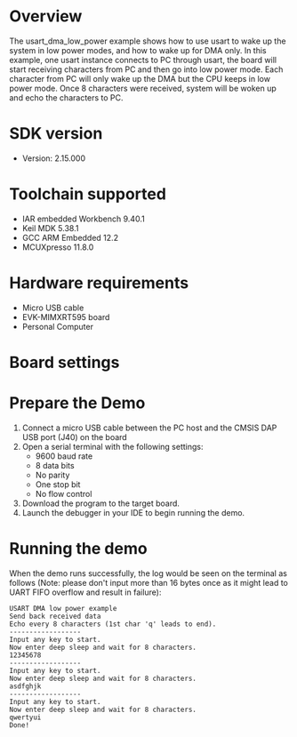 Overview
========
The usart_dma_low_power example shows how to use usart to wake up the system
in low power modes, and how to wake up for DMA only.
In this example, one usart instance connects to PC through usart, the board will
start receiving characters from PC and then go into low power mode. Each character
from PC will only wake up the DMA but the CPU keeps in low power mode. Once 8
characters were received, system will be woken up and echo the characters to PC.

SDK version
===========
- Version: 2.15.000

Toolchain supported
===================
- IAR embedded Workbench  9.40.1
- Keil MDK  5.38.1
- GCC ARM Embedded  12.2
- MCUXpresso  11.8.0

Hardware requirements
=====================
- Micro USB cable
- EVK-MIMXRT595 board
- Personal Computer

Board settings
==============

Prepare the Demo
================
1.  Connect a micro USB cable between the PC host and the CMSIS DAP USB port (J40) on the board
2.  Open a serial terminal with the following settings:
    - 9600 baud rate
    - 8 data bits
    - No parity
    - One stop bit
    - No flow control
3.  Download the program to the target board.
4.  Launch the debugger in your IDE to begin running the demo.

Running the demo
================
When the demo runs successfully, the log would be seen on the terminal as follows (Note: please
don't input more than 16 bytes once as it might lead to UART FIFO overflow and result in failure):

~~~~~~~~~~~~~~~~~~~~~~~~~~~~~~
USART DMA low power example
Send back received data
Echo every 8 characters (1st char 'q' leads to end).
------------------
Input any key to start.
Now enter deep sleep and wait for 8 characters.
12345678
------------------
Input any key to start.
Now enter deep sleep and wait for 8 characters.
asdfghjk
------------------
Input any key to start.
Now enter deep sleep and wait for 8 characters.
qwertyui
Done!
~~~~~~~~~~~~~~~~~~~~~~~~~~~~~~
